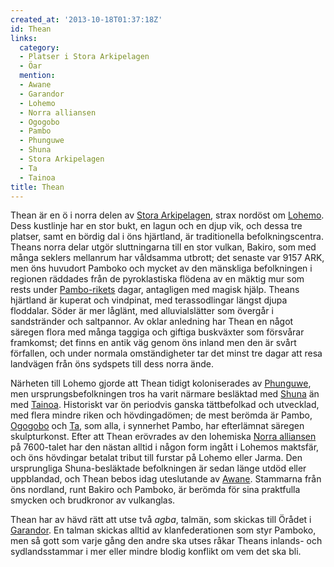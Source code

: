 ```yaml
---
created_at: '2013-10-18T01:37:18Z'
id: Thean
links:
  category:
  - Platser i Stora Arkipelagen
  - Öar
  mention:
  - Awane
  - Garandor
  - Lohemo
  - Norra alliansen
  - Ogogobo
  - Pambo
  - Phunguwe
  - Shuna
  - Stora Arkipelagen
  - Ta
  - Tainoa
title: Thean
---
```


Thean är en ö i norra delen av [Stora Arkipelagen], strax nordöst om [Lohemo]. Dess kustlinje har en
stor bukt, en lagun och en djup vik, och dessa tre platser, samt en bördig dal i öns hjärtland, är
traditionella befolkningscentra. Theans norra delar utgör sluttningarna till en stor vulkan, Bakiro,
som med många seklers mellanrum har våldsamma utbrott; det senaste var 9157 ARK, men öns huvudort
Pamboko och mycket av den mänskliga befolkningen i regionen räddades från de pyroklastiska flödena
av en mäktig mur som rests under [Pambo-rikets] dagar, antagligen med magisk hjälp. Theans hjärtland
är kuperat och vindpinat, med terassodlingar längst djupa floddalar. Söder är mer låglänt, med
alluvialslätter som övergår i sandstränder och saltpannor. Av oklar anledning har Thean en något
säregen flora med många taggiga och giftiga buskväxter som försvårar framkomst; det finns en antik
väg genom öns inland men den är svårt förfallen, och under normala omständigheter tar det minst tre
dagar att resa landvägen från öns sydspets till dess norra ände.

Närheten till Lohemo gjorde att Thean tidigt koloniserades av [Phunguwe], men ursprungsbefolkningen
tros ha varit närmare besläktad med [Shuna] än med [Tainoa]. Historiskt var ön periodvis ganska
tättbefolkad och utvecklad, med flera mindre riken och hövdingadömen; de mest berömda är Pambo,
[Ogogobo] och [Ta], som alla, i synnerhet Pambo, har efterlämnat säregen skulpturkonst. Efter att
Thean erövrades av den lohemiska [Norra alliansen] på 7600-talet har den nästan alltid i någon form
ingått i Lohemos maktsfär, och öns hövdingar betalat tribut till furstar på Lohemo eller Jarma. Den
ursprungliga Shuna-besläktade befolkningen är sedan länge utdöd eller uppblandad, och Thean bebos
idag uteslutande av [Awane]. Stammarna från öns nordland, runt Bakiro och Pamboko, är berömda för
sina praktfulla smycken och brudkronor av vulkanglas.

Thean har av hävd rätt att utse två *agba*, talmän, som skickas till Örådet i [Garandor]. En talman
skickas alltid av klanfederationen som styr Pamboko, men så gott som varje gång den andre ska utses
råkar Theans inlands- och sydlandsstammar i mer eller mindre blodig konflikt om vem det ska bli.

  [Stora Arkipelagen]: Stora_Arkipelagen
  [Lohemo]: Lohemo
  [Pambo-rikets]: Pambo
  [Phunguwe]: Phunguwe
  [Shuna]: Shuna
  [Tainoa]: Tainoa
  [Ogogobo]: Ogogobo
  [Ta]: Ta
  [Norra alliansen]: Norra_alliansen
  [Awane]: Awane
  [Garandor]: Garandor